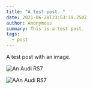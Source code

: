 ```yaml
---
title: "A test post. "
date: 2021-06-28T23:53:19.250Z
author: Anonymous
summary: This is a test post.
tags:
  - post
---
```

A test post with an image.

![An Audi RS7](https://res.cloudinary.com/paulportfolio/image/upload/w_auto,c_scale,f_auto,q_auto,dpr_auto/v1591261014/Audi-RS7/A1912600_large.jpg)





<picture>
  <source type="image/avif" srcset="https://res.cloudinary.com/paulportfolio/image/upload/w_auto,c_scale,f_avif,q_auto,dpr_auto/v1591261014/Audi-RS7/A1912600_large.avif" />
  <source type="image/webp" srcset="https://res.cloudinary.com/paulportfolio/image/upload/w_auto,c_scale,f_webp,q_auto,dpr_auto/v1591261014/Audi-RS7/A1912600_large.webp" />
  <img src="https://res.cloudinary.com/paulportfolio/image/upload/w_auto,c_scale,f_auto,q_auto,dpr_auto/v1591261014/Audi-RS7/A1912600_large.jpg" alt="AAn Audi RS7" />
</picture>